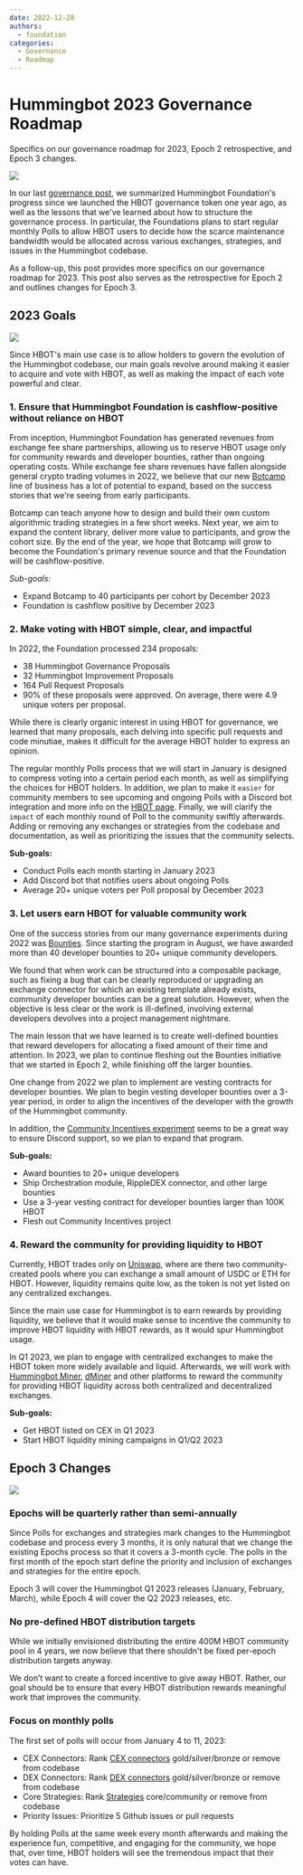 ```yaml
---
date: 2022-12-28
authors:
  - foundation
categories:
  - Governance
  - Roadmap
---
```


# Hummingbot 2023 Governance Roadmap

Specifics on our governance roadmap for 2023, Epoch 2 retrospective, and Epoch 3 changes.

![](cover.jpg)

In our last [governance post](../changes-to-hummingbot-maintenance-and-governance/index.md), we summarized Hummingbot Foundation's progress since we launched the HBOT governance token one year ago, as well as the lessons that we've learned about how to structure the governance process. In particular, the Foundations plans to start regular monthly Polls to allow HBOT users to decide how the scarce maintenance bandwidth would be allocated across various exchanges, strategies, and issues in the Hummingbot codebase.

As a follow-up, this post provides more specifics on our governance roadmap for 2023. This post also serves as the retrospective for Epoch 2 and outlines changes for Epoch 3.

<!-- more -->

## 2023 Goals

![](javier-allegue-barros-C7B-ExXpOIE-unsplash.jpg)

Since HBOT's main use case is to allow holders to govern the evolution of the Hummingbot codebase, our main goals revolve around making it easier to acquire and vote with HBOT, as well as making the impact of each vote powerful and clear.

### 1. Ensure that Hummingbot Foundation is cashflow-positive without reliance on HBOT
From inception, Hummingbot Foundation has generated revenues from exchange fee share partnerships, allowing us to reserve HBOT usage only for community rewards and developer bounties, rather than ongoing operating costs. While exchange fee share revenues have fallen alongside general crypto trading volumes in 2022, we believe that our new [Botcamp](https://www.botcamp.xyz/) line of business has a lot of potential to expand, based on the success stories that we're seeing from early participants.

Botcamp can teach anyone how to design and build their own custom algorithmic trading strategies in a few short weeks. Next year, we aim to expand the content library, deliver more value to participants, and grow the cohort size. By the end of the year, we hope that Botcamp will grow to become the Foundation's primary revenue source and that the Foundation will be cashflow-positive.

*Sub-goals:*

- Expand Botcamp to 40 participants per cohort by December 2023
- Foundation is cashflow positive by December 2023

### 2. Make voting with HBOT simple, clear, and impactful

In 2022, the Foundation processed 234 proposals:

- 38 Hummingbot Governance Proposals
- 32 Hummingbot Improvement Proposals
- 164 Pull Request Proposals
- 90% of these proposals were approved. On average, there were 4.9 unique voters per proposal.

While there is clearly organic interest in using HBOT for governance, we learned that many proposals, each delving into specific pull requests and code minutiae, makes it difficult for the average HBOT holder to express an opinion.

The regular monthly Polls process that we will start in January is designed to compress voting into a certain period each month, as well as simplifying the choices for HBOT holders. In addition, we plan to make it `easier` for community members to see upcoming and ongoing Polls with a Discord bot integration and more info on the [HBOT page](https://hummingbot.org). Finally, we will clarify the `impact` of each monthly round of Poll to the community swiftly afterwards. Adding or removing any exchanges or strategies from the codebase and documentation, as well as prioritizing the issues that the community selects.

**Sub-goals:**

- Conduct Polls each month starting in January 2023
- Add Discord bot that notifies users about ongoing Polls
- Average 20+ unique voters per Poll proposal by December 2023


### 3. Let users earn HBOT for valuable community work

One of the success stories from our many governance experiments during 2022 was [Bounties](https://docs.hummingbot.org/bounties/). Since starting the program in August, we have awarded more than 40 developer bounties to 20+ unique community developers.

We found that when work can be structured into a composable package, such as fixing a bug that can be clearly reproduced or upgrading an exchange connector for which an existing template already exists, community developer bounties can be a great solution. However, when the objective is less clear or the work is ill-defined, involving external developers devolves into a project management nightmare.

The main lesson that we have learned is to create well-defined bounties that reward developers for allocating a fixed amount of their time and attention. In 2023, we plan to continue fleshing out the Bounties initiative that we started in Epoch 2, while finishing off the larger bounties.

One change from 2022 we plan to implement are vesting contracts for developer bounties. We plan to begin vesting developer bounties over a 3-year period, in order to align the incentives of the developer with the growth of the Hummingbot community.

In addition, the [Community Incentives experiment](https://snapshot.org/?ref=blog.hummingbot.org#/hbot-ip.eth/proposal/0x588779179d0229db7de2de9e231f3baafb1fcdbde16bcc93bf34b65280e36a1a) seems to be a great way to ensure Discord support, so we plan to expand that program.

**Sub-goals:**

- Award bounties to 20+ unique developers
- Ship Orchestration module, RippleDEX connector, and other large bounties
- Use a 3-year vesting contract for developer bounties larger than 100K HBOT
- Flesh out Community Incentives project

### 4. Reward the community for providing liquidity to HBOT

Currently, HBOT trades only on [Uniswap](https://uniswap.org/), where are there two community-created pools where you can exchange a small amount of USDC or ETH for HBOT. However, liquidity remains quite low, as the token is not yet listed on any centralized exchanges.

Since the main use case for Hummingbot is to earn rewards by providing liquidity, we believe that it would make sense to incentive the community to improve HBOT liquidity with HBOT rewards, as it would spur Hummingbot usage.

In Q1 2023, we plan to engage with centralized exchanges to make the HBOT token more widely available and liquid. Afterwards, we will work with [Hummingbot Miner](https://miner.hummingbot.io/), [dMiner](https://dminer.hummingbot.io/) and other platforms to reward the community for providing HBOT liquidity across both centralized and decentralized exchanges.

**Sub-goals:**

- Get HBOT listed on CEX in Q1 2023
- Start HBOT liquidity mining campaigns in Q1/Q2 2023

## Epoch 3 Changes

![](./brett-jordan-g_hBWtgmDWU-unsplash.jpg)

### Epochs will be quarterly rather than semi-annually

Since Polls for exchanges and strategies mark changes to the Hummingbot codebase and process every 3 months, it is only natural that we change the existing Epochs process so that it covers a 3-month cycle. The polls in the first month of the epoch start define the priority and inclusion of exchanges and strategies for the entire epoch.

Epoch 3 will cover the Hummingbot Q1 2023 releases (January, February, March), while Epoch 4 will cover the Q2 2023 releases, etc.

### No pre-defined HBOT distribution targets
While we initially envisioned distributing the entire 400M HBOT community pool in 4 years, we now believe that there shouldn't be fixed per-epoch distribution targets anyway.

We don’t want to create a forced incentive to give away HBOT. Rather, our goal should be to ensure that every HBOT distribution rewards meaningful work that improves the community.

### Focus on monthly polls

The first set of polls will occur from January 4 to 11, 2023:

- CEX Connectors: Rank [CEX connectors](https://docs.hummingbot.org/exchanges/?ref=blog.hummingbot.org) gold/silver/bronze or remove from codebase
- DEX Connectors: Rank [DEX connectors](https://docs.hummingbot.org/gateway/?ref=blog.hummingbot.org) gold/silver/bronze or remove from codebase
- Core Strategies: Rank [Strategies](https://docs.hummingbot.org/strategies/?ref=blog.hummingbot.org) core/community or remove from codebase
- Priority Issues: Prioritize 5 Github issues or pull requests

By holding Polls at the same week every month afterwards and making the experience fun, competitive, and engaging for the community, we hope that, over time, HBOT holders will see the tremendous impact that their votes can have.
